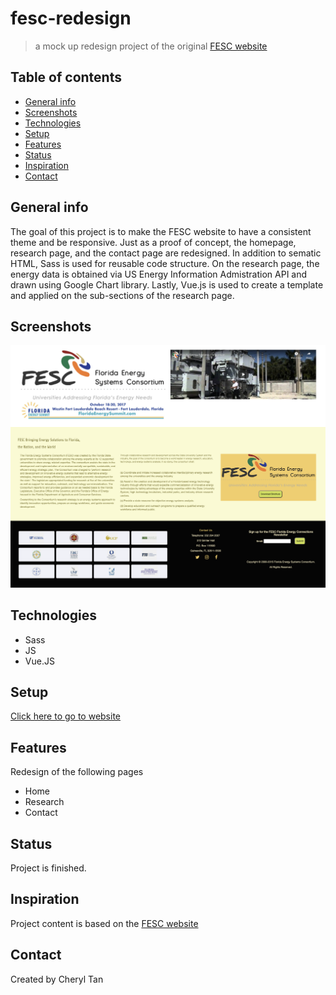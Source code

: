 # fesc-redesign
> a mock up redesign project of the original [FESC website](http://floridaenergy.ufl.edu/)

## Table of contents
* [General info](#general-info)
* [Screenshots](#screenshots)
* [Technologies](#technologies)
* [Setup](#setup)
* [Features](#features)
* [Status](#status)
* [Inspiration](#inspiration)
* [Contact](#contact)

## General info
The goal of this project is to make the FESC website to have a consistent theme and be responsive. Just as a proof of concept, the homepage, research page, and the contact page are redesigned. In addition to sematic HTML, Sass is used for reusable code structure. On the research page, the energy data is obtained via US Energy Information Admistration API and drawn using Google Chart library. Lastly, Vue.js is used to create a template and applied on the sub-sections of the research page.

## Screenshots
![Example screenshot](images/screenshot.png)

## Technologies
* Sass
* JS
* Vue.JS

## Setup
[Click here to go to website](https://minyaotan.github.io/fesc-redesign)

## Features
Redesign of the following pages
* Home
* Research
* Contact

## Status
Project is finished.

## Inspiration
Project content is based on the [FESC website](http://floridaenergy.ufl.edu/)

## Contact
Created by Cheryl Tan